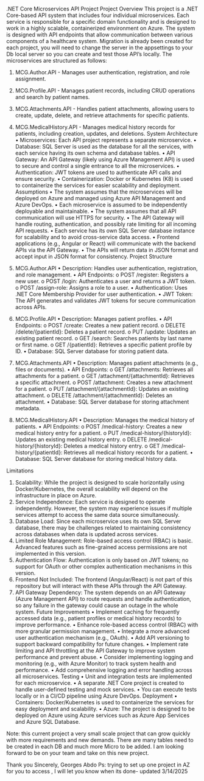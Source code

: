 .NET Core Microservices API Project
Project Overview
This project is a .NET Core-based API system that includes four individual microservices. Each service is responsible for a specific domain functionality and is designed to work in a highly scalable, containerized environment on Azure. The system is designed with API endpoints that allow communication between various components of a healthcare system.
Migration is already been created for each project, you will need to change the server in the appsettings to your Db local server so you can create and test those API’s locally. 
The microservices are structured as follows:
1.	MCG.Author.API - Manages user authentication, registration, and role assignment.
2.	MCG.Profile.API - Manages patient records, including CRUD operations and search by patient names.
3.	MCG.Attachments.API - Handles patient attachments, allowing users to create, update, delete, and retrieve attachments for specific patients.
4.	MCG.MedicalHistory.API - Manages medical history records for patients, including creation, updates, and deletions.
System Architecture
•	Microservices: Each API project represents a separate microservice.
•	Database: SQL Server is used as the database for all the services, with each service having its own schema and database tables.
•	API Gateway: An API Gateway (likely using Azure Management API) is used to secure and control a single entrance to all the microservices.
•	Authentication: JWT tokens are used to authenticate API calls and ensure security.
•	Containerization: Docker or Kubernetes (K8) is used to containerize the services for easier scalability and deployment.
Assumptions
•	The system assumes that the microservices will be deployed on Azure and managed using Azure API Management and Azure DevOps.
•	Each microservice is assumed to be independently deployable and maintainable.
•	The system assumes that all API communication will use HTTPS for security.
•	The API Gateway will handle routing, authentication, and possibly rate limiting for all incoming API requests.
•	Each service has its own SQL Server database instance for scalability and to avoid cross-service data access.
•	Frontend applications (e.g., Angular or React) will communicate with the backend APIs via the API Gateway.
•	The APIs will return data in JSON format and accept input in JSON format for consistency.
Project Structure
1. MCG.Author.API
•	Description: Handles user authentication, registration, and role management.
•	API Endpoints: 
o	POST /register: Registers a new user.
o	POST /login: Authenticates a user and returns a JWT token.
o	POST /assign-role: Assigns a role to a user.
•	Authentication: Uses .NET Core Membership Provider for user authentication.
•	JWT Token: The API generates and validates JWT tokens for secure communication across APIs.
 

 

2. MCG.Profile.API
•	Description: Manages patient profiles.
•	API Endpoints: 
o	POST /create: Creates a new patient record.
o	DELETE /delete/{patientId}: Deletes a patient record.
o	PUT /update: Updates an existing patient record.
o	GET /search: Searches patients by last name or first name.
o	GET /{patientId}: Retrieves a specific patient profile by ID.
•	Database: SQL Server database for storing patient data.

 
 
3. MCG.Attachments.API
•	Description: Manages patient attachments (e.g., files or documents).
•	API Endpoints: 
o	GET /attachments: Retrieves all attachments for a patient.
o	GET /attachment/{attachmentId}: Retrieves a specific attachment.
o	POST /attachment: Creates a new attachment for a patient.
o	PUT /attachment/{attachmentId}: Updates an existing attachment.
o	DELETE /attachment/{attachmentId}: Deletes an attachment.
•	Database: SQL Server database for storing attachment metadata.

 
 

4. MCG.MedicalHistory.API
•	Description: Manages the medical history of patients.
•	API Endpoints: 
o	POST /medical-history: Creates a new medical history entry for a patient.
o	PUT /medical-history/{historyId}: Updates an existing medical history entry.
o	DELETE /medical-history/{historyId}: Deletes a medical history entry.
o	GET /medical-history/{patientId}: Retrieves all medical history records for a patient.
•	Database: SQL Server database for storing medical history data.

 

 
Limitations
1.	Scalability: While the project is designed to scale horizontally using Docker/Kubernetes, the overall scalability will depend on the infrastructure in place on Azure.
2.	Service Independence: Each service is designed to operate independently. However, the system may experience issues if multiple services attempt to access the same data source simultaneously.
3.	Database Load: Since each microservice uses its own SQL Server database, there may be challenges related to maintaining consistency across databases when data is updated across services.
4.	Limited Role Management: Role-based access control (RBAC) is basic. Advanced features such as fine-grained access permissions are not implemented in this version.
5.	Authentication Flow: Authentication is only based on JWT tokens; no support for OAuth or other complex authentication mechanisms in this version.
6.	Frontend Not Included: The frontend (Angular/React) is not part of this repository but will interact with these APIs through the API Gateway.
7.	API Gateway Dependency: The system depends on an API Gateway (Azure Management API) to route requests and handle authentication, so any failure in the gateway could cause an outage in the whole system.
Future Improvements
•	Implement caching for frequently accessed data (e.g., patient profiles or medical history records) to improve performance.
•	Enhance role-based access control (RBAC) with more granular permission management.
•	Integrate a more advanced user authentication mechanism (e.g., OAuth).
•	Add API versioning to support backward compatibility for future changes.
•	Implement rate limiting and API throttling at the API Gateway to improve system performance and prevent abuse.
•	Consider implementing logging and monitoring (e.g., with Azure Monitor) to track system health and performance.
•	Add comprehensive logging and error handling across all microservices.
Testing
•	Unit and integration tests are implemented for each microservice.
•	A separate .NET Core project is created to handle user-defined testing and mock services.
•	You can execute tests locally or in a CI/CD pipeline using Azure DevOps.
Deployment
•	Containers: Docker/Kubernetes is used to containerize the services for easy deployment and scalability.
•	Azure: The project is designed to be deployed on Azure using Azure services such as Azure App Services and Azure SQL Database.

Note: this current project a very small scale project that can grow quickly with more requirements and new demands.  There are many tables need to be created in each DB and much more Micro to be added. I am looking forward to be on your team and take on this new project. 

Thank you
Sincerely,
Georges Abdo
  Ps: trying to set up one project in AZ for you to access , I will let you know when its done- updated 3/14/2025

 
